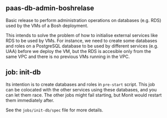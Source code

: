 paas-db-admin-boshrelase
------------------------

Basic release to perform administration operations on databases (e.g. RDS) used
by the VMs of a Bosh deployment.

This intends to solve the problem of how to initialise external services like
RDS to be used by VMs. For instance, we need to create some databases and roles
on a PostgreSQL database to be used by different services (e.g. UAA) before we
deploy the VM, but the RDS is accesible only from the same VPC and there is no
previous VMs running in the VPC.

job: init-db
------------

Its intention is to create databases and roles in `pre-start` script.  This job
can be colocated with the other services using these databases, and you can let
them race. The other jobs might fail starting, but Monit would restart them
immediately after.

See the `jobs/init-db/spec` file for more details.
